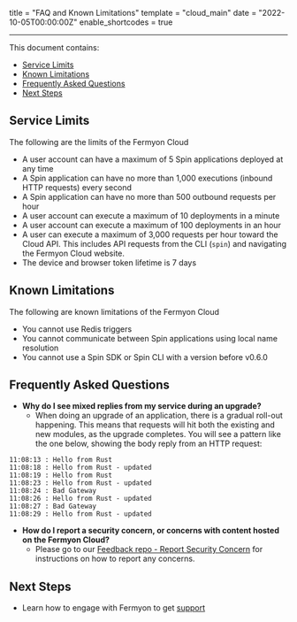 title = "FAQ and Known Limitations"
template = "cloud_main"
date = "2022-10-05T00:00:00Z"
enable_shortcodes = true

---

This document contains:

- [Service Limits](#service-limits)
- [Known Limitations](#known-limitations)
- [Frequently Asked Questions](#frequently-asked-questions)
- [Next Steps](#next-steps)

## Service Limits

The following are the limits of the Fermyon Cloud

- A user account can have a maximum of 5 Spin applications deployed at any time
- A Spin application can have no more than 1,000 executions (inbound HTTP requests) every second
- A Spin application can have no more than 500 outbound requests per hour
- A user account can execute a maximum of 10 deployments in a minute
- A user account can execute a maximum of 100 deployments in an hour
- A user can execute a maximum of 3,000 requests per hour toward the Cloud API. This includes API requests from the CLI (`spin`) and navigating the Fermyon Cloud website.
- The device and browser token lifetime is 7 days

## Known Limitations

The following are known limitations of the Fermyon Cloud

- You cannot use Redis triggers
- You cannot communicate between Spin applications using local name resolution
- You cannot use a Spin SDK or Spin CLI with a version before v0.6.0

## Frequently Asked Questions

- **Why do I see mixed replies from my service during an upgrade?**
  - When doing an upgrade of an application, there is a gradual roll-out happening. This means that requests will hit both the existing and new modules, as the upgrade completes. You will see a pattern like the one below, showing the body reply from an HTTP request:

<!-- @nocpy -->

```text
11:08:13 : Hello from Rust
11:08:18 : Hello from Rust - updated
11:08:19 : Hello from Rust
11:08:23 : Hello from Rust - updated
11:08:24 : Bad Gateway
11:08:26 : Hello from Rust - updated
11:08:27 : Bad Gateway
11:08:29 : Hello from Rust - updated
```

- **How do I report a security concern, or concerns with content hosted on the Fermyon Cloud?**
  - Please go to our [Feedback repo - Report Security Concern](https://github.com/fermyon/feedback/security/policy) for instructions on how to report any concerns.

## Next Steps

- Learn how to engage with Fermyon to get [support](support)
